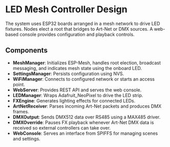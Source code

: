 # LED Mesh Controller Design

The system uses ESP32 boards arranged in a mesh network to drive LED fixtures. Nodes elect a root that bridges to Art-Net or DMX sources. A web-based console provides configuration and playback controls.

## Components
 - **MeshManager**: Initializes ESP-Mesh, handles root election, broadcast messaging, and indicates mesh state using the onboard LED.
- **SettingsManager**: Persists configuration using NVS.
- **WiFiManager**: Connects to configured network or starts an access point.
- **WebServer**: Provides REST API and serves the web console.
- **LEDManager**: Wraps Adafruit_NeoPixel to drive the LED strip.
- **FXEngine**: Generates lighting effects for connected LEDs.
- **ArtNetReceiver**: Parses incoming Art-Net packets and produces DMX frames.
- **DMXOutput**: Sends DMX512 data over RS485 using a MAX485 driver.
- **DMXOverride**: Pauses FX playback whenever Art-Net DMX data is received so external controllers can take over.
- **WebConsole**: Serves an interface from SPIFFS for managing scenes and settings.
